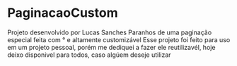 # PaginacaoCustom
Projeto desenvolvido por Lucas Sanches Paranhos de uma paginação especial feita com ° e altamente customizável
Esse projeto foi feito para uso em um projeto pessoal, porém me dediquei a fazer ele reutilizavél, hoje deixo disponivel para todos, caso algúem deseje utilizar
